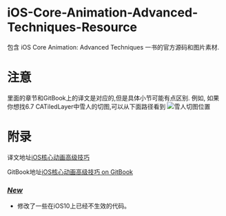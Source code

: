 # iOS-Core-Animation-Advanced-Techniques-Resource
包含 iOS Core Animation: Advanced Techniques 一书的官方源码和图片素材.

# 注意
里面的章节和GitBook上的译文是对应的,但是具体小节可能有点区别.
例如, 如果你想找6.7 CATiledLayer中雪人的切图,可以从下面路径看到
![雪人切图位置](CATiledLayer.png)

# 附录
译文地址[iOS核心动画高级技巧](https://github.com/AttackOnDobby/iOS-Core-Animation-Advanced-Techniques)

GitBook地址[iOS核心动画高级技巧 on GitBook](https://zsisme.gitbooks.io/ios-/)



### <u>*New*</u>

- 修改了一些在iOS10上已经不生效的代码。